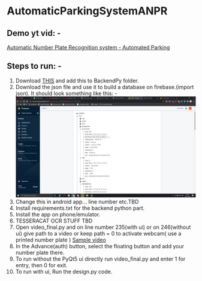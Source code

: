 # AutomaticParkingSystemANPR

## Demo yt vid: - 
[Automatic Number Plate Recognition system - Automated Parking](https://www.youtube.com/watch?v=i64AUqCuKV8&feature=youtu.be)

## Steps to run: -
1) Download [THIS](https://drive.google.com/file/d/10lYoIKufiyKaw570UvLbRHbUY6YGYlht/view?usp=sharing) and add this to BackendPy folder.
2) Download the json file and use it to build a database on firebase.(import json). It should look something like this: -
![](images/database.png)
3) Change this in android app... line number etc.TBD
4) Install requirements.txt for the backend python part.
5) Install the app on phone/emulator.
6) TESSERACAT OCR STUFF TBD
7) Open video_final.py and on line number 235(with ui) or on 246(without ui) give path to a video or keep path = 0 to activate webcam( use a printed number plate )
  [Sample video](https://drive.google.com/file/d/1QL5nR2pNM71CKH2vehXpEgiqdH6SAAho/view?usp=sharing)
8) In the Advance(auth) button, select the floating button and add your number plate there.
9) To run without the PyQt5 ui directly run video_final.py and enter 1 for entry, then 0 for exit.
10) To run with ui, Run the design.py code.
